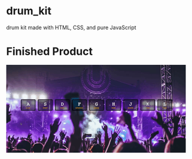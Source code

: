 # drum_kit
drum kit made with HTML, CSS, and pure JavaScript

# Finished Product
![Finsihed](https://github.com/mattbhenley/Images/blob/master/drum.gif)
